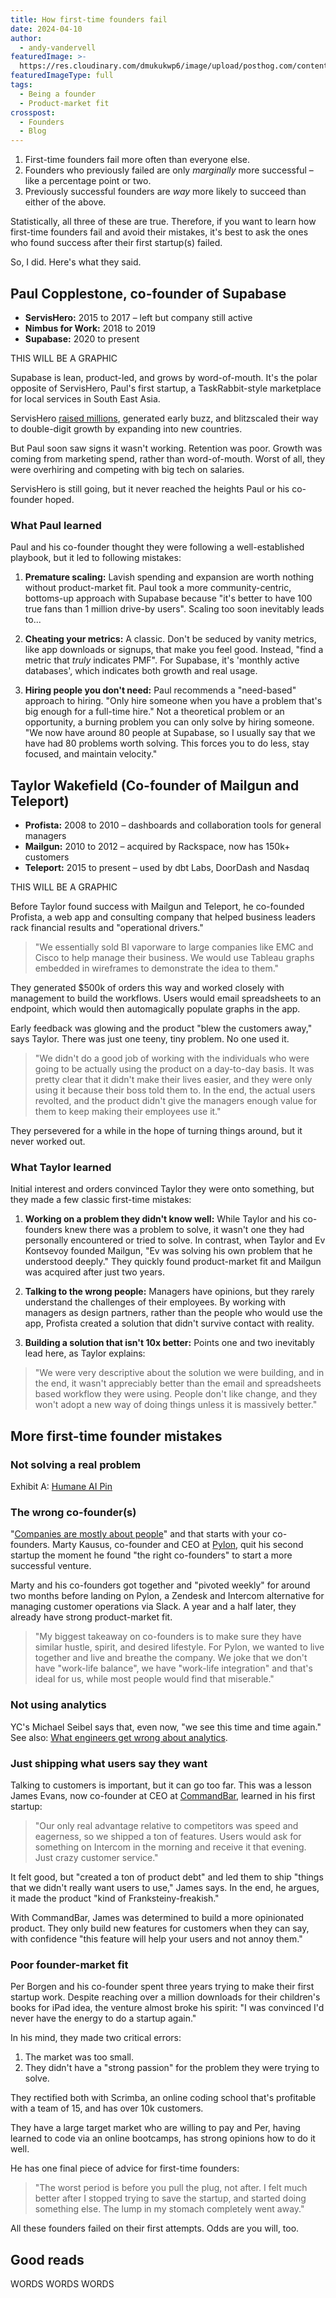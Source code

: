 ```yaml
---
title: How first-time founders fail
date: 2024-04-10
author:
  - andy-vandervell
featuredImage: >-
  https://res.cloudinary.com/dmukukwp6/image/upload/posthog.com/contents/images/newsletter/beyond-10x-engineer/super-hog.png
featuredImageType: full
tags:
  - Being a founder
  - Product-market fit
crosspost:
  - Founders
  - Blog
---
```


1. First-time founders fail more often than everyone else.
2. Founders who previously failed are only _marginally_ more successful – like a percentage point or two.
3. Previously successful founders are _way_ more likely to succeed than either of the above.

Statistically, all three of these are true. Therefore, if you want to learn how first-time founders fail and avoid their mistakes, it's best to ask the ones who found success after their first startup(s) failed. 

So, I did. Here's what they said.

## Paul Copplestone, co-founder of Supabase

- **ServisHero:** 2015 to 2017 – left but company still active
- **Nimbus for Work:** 2018 to 2019
- **Supabase:** 2020 to present

THIS WILL BE A GRAPHIC

Supabase is lean, product-led, and grows by word-of-mouth. It's the polar opposite of ServisHero, Paul's first startup, a TaskRabbit-style marketplace for local services in South East Asia.

ServisHero [raised millions](https://techcrunch.com/2016/03/20/servishero-a-mobile-app-for-finding-local-services-in-southeast-asia-lands-2-7m/), generated early buzz, and blitzscaled their way to double-digit growth by expanding into new countries.

But Paul soon saw signs it wasn't working. Retention was poor. Growth was coming from marketing spend, rather than word-of-mouth. Worst of all, they were overhiring and competing with big tech on salaries.

ServisHero is still going, but it never reached the heights Paul or his co-founder hoped.

### What Paul learned

Paul and his co-founder thought they were following a well-established playbook, but it led to following mistakes:

1. **Premature scaling:** Lavish spending and expansion are worth nothing without product-market fit. Paul took a more community-centric, bottoms-up approach with Supabase because "it's better to have 100 true fans than 1 million drive-by users". Scaling too soon inevitably leads to...

2. **Cheating your metrics:** A classic. Don't be seduced by vanity metrics, like app downloads or signups, that make you feel good. Instead, "find a metric that *truly* indicates PMF". For Supabase, it's 'monthly active databases', which indicates both growth and real usage.

3. **Hiring people you don't need:** Paul recommends a "need-based" approach to hiring. "Only hire someone when you have a problem that's big enough for a full-time hire." Not a theoretical problem or an opportunity, a burning problem you can only solve by hiring someone. "We now have around 80 people at Supabase, so I usually say that we have had 80 problems worth solving. This forces you to do less, stay focused, and maintain velocity."

## Taylor Wakefield (Co-founder of Mailgun and Teleport)

- **Profista:** 2008 to 2010 – dashboards and collaboration tools for general managers
- **Mailgun:** 2010 to 2012 – acquired by Rackspace, now has 150k+ customers
- **Teleport:** 2015 to present – used by dbt Labs, DoorDash and Nasdaq

THIS WILL BE A GRAPHIC

Before Taylor found success with Mailgun and Teleport, he co-founded Profista, a web app and consulting company that helped business leaders rack financial results and "operational drivers." 

> "We essentially sold BI vaporware to large companies like EMC and Cisco to help manage their business. We would use Tableau graphs embedded in wireframes to demonstrate the idea to them."

They generated $500k of orders this way and worked closely with management to build the workflows. Users would email spreadsheets to an endpoint, which would then automagically populate graphs in the app. 

Early feedback was glowing and the product "blew the customers away," says Taylor. There was just one teeny, tiny problem. No one used it.

> "We didn't do a good job of working with the individuals who were going to be actually using the product on a day-to-day basis. It was pretty clear that it didn't make their lives easier, and they were only using it because their boss told them to. In the end, the actual users revolted, and the product didn't give the managers enough value for them to keep making their employees use it."

They persevered for a while in the hope of turning things around, but it never worked out.

### What Taylor learned

Initial interest and orders convinced Taylor they were onto something, but they made a few classic first-time mistakes:

1. **Working on a problem they didn't know well:** While Taylor and his co-founders knew there was a problem to solve, it wasn't one they had personally encountered or tried to solve. In contrast, when Taylor and Ev Kontsevoy founded Mailgun, "Ev was solving his own problem that he understood deeply." They quickly found product-market fit and Mailgun was acquired after just two years.

2. **Talking to the wrong people:** Managers have opinions, but they rarely understand the challenges of their employees. By working with managers as design partners, rather than the people who would use the app, Profista created a solution that didn't survive contact with reality.

3. **Building a solution that isn't 10x better:** Points one and two inevitably lead here, as Taylor explains:

> "We were very descriptive about the solution we were building, and in the end, it wasn't appreciably better than the email and spreadsheets based workflow they were using. People don't like change, and they won't adopt a new way of doing things unless it is massively better."

## More first-time founder mistakes

### Not solving a real problem

Exhibit A: [Humane AI Pin](https://www.theverge.com/24126502/humane-ai-pin-review)

### The wrong co-founder(s)

"[Companies are mostly about people](https://newsletter.posthog.com/p/what-we-learned-about-hiring-from)" and that starts with your co-founders. Marty Kausus, co-founder and CEO at [Pylon](https://usepylon.com), quit his second startup the moment he found "the right co-founders" to start a more successful venture.

Marty and his co-founders got together and "pivoted weekly" for around two months before landing on Pylon, a Zendesk and Intercom alternative for managing customer operations via Slack. A year and a half later, they already have strong product-market fit.

> "My biggest takeaway on co-founders is to make sure they have similar hustle, spirit, and desired lifestyle. For Pylon, we wanted to live together and live and breathe the company. We joke that we don't have "work-life balance", we have "work-life integration" and that's ideal for us, while most people would find that miserable."

### Not using analytics

YC's Michael Seibel says that, even now, "we see this time and time again." See also: [What engineers get wrong about analytics](https://newsletter.posthog.com/p/what-engineers-get-wrong-about-analytics).

### Just shipping what users say they want

Talking to customers is important, but it can go too far. This was a lesson James Evans, now co-founder at CEO at [CommandBar](https://www.commandbar.com), learned in his first startup:

> "Our only real advantage relative to competitors was speed and eagerness, so we shipped a ton of features. Users would ask for something on Intercom in the morning and receive it that evening. Just crazy customer service."

It felt good, but "created a ton of product debt" and led them to ship "things that we didn't really want users to use," James says. In the end, he argues, it made the product "kind of Franksteiny-freakish." 

With CommandBar, James was determined to build a more opinionated product. They only build new features for customers when they can say, with confidence "this feature will help your users and not annoy them."

### Poor founder-market fit

Per Borgen and his co-founder spent three years trying to make their first startup work. Despite reaching over a million downloads for their children's books for iPad idea, the venture almost broke his spirit: "I was convinced I'd never have the energy to do a startup again."

In his mind, they made two critical errors:

1. The market was too small.
2. They didn't have a "strong passion" for the problem they were trying to solve.

They rectified both with Scrimba, an online coding school that's profitable with a team of 15, and has over 10k customers. 

They have a large target market who are willing to pay and Per, having learned to code via an online bootcamps, has strong opinions how to do it well.

He has one final piece of advice for first-time founders:

> "The worst period is before you pull the plug, not after. I felt much better after I stopped trying to save the startup, and started doing something else. The lump in my stomach completely went away."

All these founders failed on their first attempts. Odds are you will, too.

## Good reads
WORDS WORDS WORDS